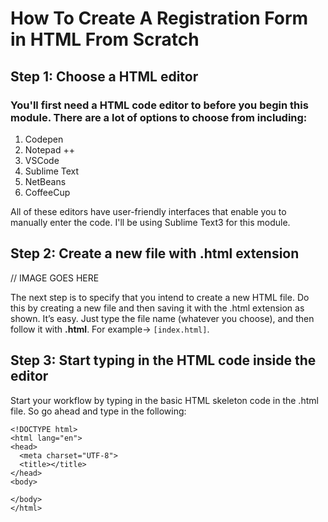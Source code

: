 # How To Create A Registration Form in HTML From Scratch

## Step 1: Choose a HTML editor

### You'll first need a HTML code editor to before you begin this module. There are a lot of options to choose from including:

1. Codepen
2. Notepad ++
3. VSCode
4. Sublime Text
5. NetBeans
6. CoffeeCup

All of these editors have user-friendly interfaces that enable you to manually enter the code. I'll be using Sublime Text3 for this module.

## Step 2: Create a new file with .html extension

// IMAGE GOES HERE

The next step is to specify that you intend to create a new HTML file. Do this by creating a new file and then saving it with the .html extension as shown. It’s easy. Just type the file name (whatever you choose), and then follow it with **.html**. For example-> ``[index.html]``.

## Step 3: Start typing in the HTML code inside the editor

Start your workflow by typing in the basic HTML skeleton code in the .html file. So go ahead and type in the following: 

```
<!DOCTYPE html>
<html lang="en">
<head>
  <meta charset="UTF-8">
  <title></title>
</head>
<body>

</body>
</html>
```
